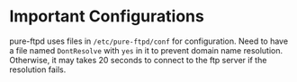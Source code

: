 # Important Configurations

pure-ftpd uses files in `/etc/pure-ftpd/conf` for configuration. Need to have a file named `DontResolve` with `yes` in it to prevent domain name resolution. Otherwise, it may takes 20 seconds to connect to the ftp server if the resolution fails.
